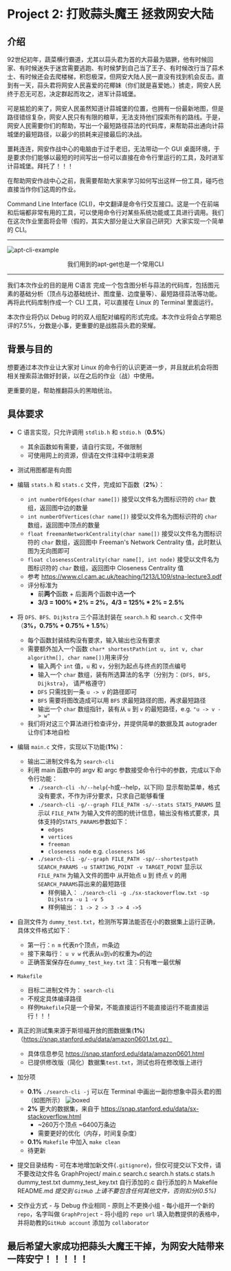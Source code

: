 # Project 2: 打败蒜头魔王 拯救网安大陆

## 介绍
92世纪初年，蔬菜横行霸道，尤其以蒜头君为首的大蒜最为猖獗，他有时候回家、有时候迷失于迷宫需要逃跑、有时候梦到自己当了王子、有时候改行当了蒜术士、有时候还会去爬楼梯，积怨极深，但网安大陆人民一直没有找到机会反击。直到有一天，蒜头君将网安人民喜爱的花椰妹（你们就是喜爱她。）掳走，网安人民终于忍无可忍，决定群起而攻之，进军计蒜城堡。

可是尴尬的来了，网安人民虽然知道计蒜城堡的位置，也拥有一份最新地图，但是路径错综复杂，网安人民只有有限的粮草，无法支持他们探索所有的路线。于是，网安人民需要你们的帮助，写出一个最短路径蒜法的代码库，来帮助蒜出通向计蒜城堡的最短路径，以最少的损耗来迎接最后的决战。

噩耗连连，网安作战中心的电脑由于过于老旧，无法带动一个 GUI 桌面环境，于是要求你们能够以最短的时间写出一份可以直接在命令行里运行的工具，及时进军计蒜城堡。拜托了！！！

在帮助网安作战中心之前，我需要帮助大家来学习如何写出这样一份工具，碰巧也直接当作你们这周的作业。

Command Line Interface (CLI)，中文翻译是命令行交互接口。这是一个在前端和后端都非常有用的工具，可以使用命令行对某些系统功能或工具进行调用。我们在这次作业里面将会带（假的，其实大部分是让大家自己研究）大家实现一个简单的 CLI。

---
![apt-cli-example][image-1]
<center>我们用到的apt-get也是一个常用CLI</center>

---
我们本次作业的目的是用 C语言 完成一个包含图分析与蒜法的代码库，包括图元素的基础分析（顶点与边基础统计、图度量、边度量等）、最短路径蒜法等功能。再将此代码库制作成一个 CLI 工具，可以直接在 Linux 的 Terminal 里面运行。

本次作业将仍以 Debug 时的双人组配对编程的形式完成。本次作业将会占学期总评的7.5%，分数是小事，更重要的是战胜蒜头君的荣耀。

## 背景与目的
想要通过本次作业让大家对 Linux 的命令行的认识更进一步，并且就此机会将图相关搜索蒜法做好封装，以在之后的作业（战）中使用。

更重要的是，帮助推翻蒜头的黑暗统治。

## 具体要求
- C 语言实现，只允许调用 `stdlib.h` 和 `stdio.h`（**0.5%**）
  - 其余函数如有需要，请自行实现，不做限制
  - 可使用网上的资源，但请在文件注释中注明来源

- 测试用图都是有向图

- 编辑 `stats.h` 和 `stats.c` 文件，完成如下函数（**2%**）：
  - `int numberOfEdges(char name[])` 接受以文件名为图标识符的 `char` 数组，返回图中边的数量
  - `int numberOfVertices(char name[])` 接受以文件名为图标识符的 `char` 数组，返回图中顶点的数量
  - `float freemanNetworkCentrality(char name[])` 接受以文件名为图标识符的 `char` 数组，返回图中 Freeman's Network Centrality 值，此时默认图为无向图即可
  - `float closenessCentrality(char name[], int node)` 接受以文件名为图标识符的 `char` 数组，返回图中 Closeness Centrality 值
  - 参考 https://www.cl.cam.ac.uk/teaching/1213/L109/stna-lecture3.pdf
  - 评分标准为
	- 前**两个**函数 + 后面两个函数中选**一个**
	- **3/3 = 100% \* 2% = 2%，4/3 = 125% \* 2% = 2.5%**


- 将 `DFS、BFS、Dijkstra` 三个蒜法封装在 `search.h` 和 `search.c` 文件中（**3%，0.75% + 0.75% + 1.5%**）
  - 每个函数封装结构没有要求，输入输出也没有要求
  - 需要额外加入一个函数 `char* shortestPath(int u, int v, char algorithm[], char name[])`用来评分
	- 输入两个 `int` 值，`u` 和 `v`，分别为起点与终点的顶点编号
	- 输入一个 `char` 数组，装有所选算法的名字（分别为：`{DFS, BFS, Dijkstra}`， 请严格遵守）
    - `DFS` 只需找到一条 `u -> v` 的路径即可
    - `BFS` 需要将图改造成可以用 `BFS` 求最短路径的图，再求最短路径
	- 输出一个 `char` 数组指针，装有从 `u` 到 `v` 的最短路径，e.g. `"u -> v -> w"`
  - 我们将对这三个算法进行检查评分，并提供简单的数据及其 autograder 让你们本地自检


- 编辑 `main.c` 文件，实现以下功能(**1%**)：
  - 输出二进制文件名为 `search-cli`
  - 利用 main 函数中的 argv 和 argc 参数接受命令行中的参数，完成以下命令行功能：
	- `./search-cli -h/--help`(-h或--help，以下同) 显示帮助菜单，格式没有要求，不作为评分要求，只求自己能够看懂
	- `./search-cli -g/--graph FILE_PATH -s/--stats STATS_PARAMS` 显示以 `FILE_PATH` 为输入文件的图的统计信息，输出没有格式要求，具体支持的`STATS_PARAMS`参数如下：
	  - `edges`
	  - `vertices`
	  - `freeman`
	  - `closeness node` e.g. `closeness 146`
	- `./search-cli -g/--graph FILE_PATH -sp/--shortestpath SEARCH_PARAMS -u STARTING_POINT -v TARGET_POINT` 显示以 `FILE_PATH` 为输入文件的图中 从开始点 u 到 终点 v 的用 `SEARCH_PARAMS`蒜出来的最短路径
	  - 样例输入： `./search-cli -g ./sx-stackoverflow.txt -sp Dijkstra -u 1 -v 5`
	  - 样例输出： `1 -> 2 -> 3 -> 4 ->5`
- 自测文件为 `dummy_test.txt`，检测所写算法能否在小的数据集上运行正确，具体文件格式如下：
  - 第一行：`n m` 代表n个顶点，m条边
  - 接下来每行： `u v w` 代表从`u`到`v`的权重为`w`的边
  - 正确答案保存在`dummy_test_key.txt` 注：只有唯一最优解


- `Makefile`
  - 目标二进制文件为： `search-cli`
  - 不规定具体编译路径
  - 样例`Makefile`只是一个骨架，不能直接运行不能直接运行不能直接运行！！！


- 真正的测试集来源于斯坦福开放的图数据集(**1%**)（https://snap.stanford.edu/data/amazon0601.txt.gz）
  - 具体信息参见 https://snap.stanford.edu/data/amazon0601.html
  - 已提供修改版（简化）数据集`test.txt`，测试也将在修改版上进行


- 加分项
  - **0.1%** `./search-cli -j` 可以在 Terminal 中画出一副你想象中蒜头君的图（如图所示）
  ![boxed][image-2]
  - **2%** 更大的数据集，来自于 https://snap.stanford.edu/data/sx-stackoverflow.html
	- \~260万个顶点 \~6400万条边
	- 需要更好的优化（内存，时间复杂度）
  - **0.1%** `Makefile` 中加入 `make clean`
  - 待更新


- 提交目录结构 - 可在本地增加新文件(`.gitignore`)，但仅可提交以下文件，请不要改动文件名
	  GraphProject/
					main.c
					search.c
					search.h
					stats.c
					stats.h
					dummy_test.txt
					dummy_test_key.txt
                    自行添加的.c
                    自行添加的.h
					Makefile
					README.md
	 *提交到 `GitHub` 上请不要包含任何其他文件，否则扣分(*0.5%*)*


- 交作业方式
	  - 与 Debug 作业相同
	  - 原则上不更换小组
	  - 每小组开一个新的 `repo`，名字叫做 `GraphProject`
	  - 将小组的 `repo url` 填入助教提供的表格中，并将助教的`GitHub account` 添加为 `collaborator`


## 最后希望大家成功把蒜头大魔王干掉，为网安大陆带来一阵安宁！！！！！

[image-1]:	img/apt-cli.png
[image-2]:	img/box_ascii_draw.png
